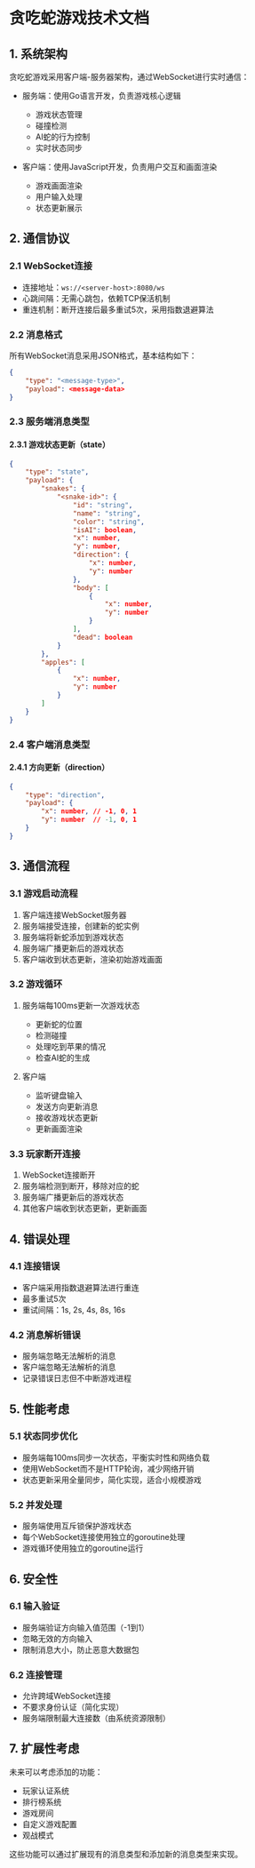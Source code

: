# 贪吃蛇游戏技术文档

## 1. 系统架构

贪吃蛇游戏采用客户端-服务器架构，通过WebSocket进行实时通信：

- 服务端：使用Go语言开发，负责游戏核心逻辑
  - 游戏状态管理
  - 碰撞检测
  - AI蛇的行为控制
  - 实时状态同步

- 客户端：使用JavaScript开发，负责用户交互和画面渲染
  - 游戏画面渲染
  - 用户输入处理
  - 状态更新展示

## 2. 通信协议

### 2.1 WebSocket连接

- 连接地址：`ws://<server-host>:8080/ws`
- 心跳间隔：无需心跳包，依赖TCP保活机制
- 重连机制：断开连接后最多重试5次，采用指数退避算法

### 2.2 消息格式

所有WebSocket消息采用JSON格式，基本结构如下：

```json
{
    "type": "<message-type>",
    "payload": <message-data>
}
```

### 2.3 服务端消息类型

#### 2.3.1 游戏状态更新（state）

```json
{
    "type": "state",
    "payload": {
        "snakes": {
            "<snake-id>": {
                "id": "string",
                "name": "string",
                "color": "string",
                "isAI": boolean,
                "x": number,
                "y": number,
                "direction": {
                    "x": number,
                    "y": number
                },
                "body": [
                    {
                        "x": number,
                        "y": number
                    }
                ],
                "dead": boolean
            }
        },
        "apples": [
            {
                "x": number,
                "y": number
            }
        ]
    }
}
```

### 2.4 客户端消息类型

#### 2.4.1 方向更新（direction）

```json
{
    "type": "direction",
    "payload": {
        "x": number, // -1, 0, 1
        "y": number  // -1, 0, 1
    }
}
```

## 3. 通信流程

### 3.1 游戏启动流程

1. 客户端连接WebSocket服务器
2. 服务端接受连接，创建新的蛇实例
3. 服务端将新蛇添加到游戏状态
4. 服务端广播更新后的游戏状态
5. 客户端收到状态更新，渲染初始游戏画面

### 3.2 游戏循环

1. 服务端每100ms更新一次游戏状态
   - 更新蛇的位置
   - 检测碰撞
   - 处理吃到苹果的情况
   - 检查AI蛇的生成

2. 客户端
   - 监听键盘输入
   - 发送方向更新消息
   - 接收游戏状态更新
   - 更新画面渲染

### 3.3 玩家断开连接

1. WebSocket连接断开
2. 服务端检测到断开，移除对应的蛇
3. 服务端广播更新后的游戏状态
4. 其他客户端收到状态更新，更新画面

## 4. 错误处理

### 4.1 连接错误

- 客户端采用指数退避算法进行重连
- 最多重试5次
- 重试间隔：1s, 2s, 4s, 8s, 16s

### 4.2 消息解析错误

- 服务端忽略无法解析的消息
- 客户端忽略无法解析的消息
- 记录错误日志但不中断游戏进程

## 5. 性能考虑

### 5.1 状态同步优化

- 服务端每100ms同步一次状态，平衡实时性和网络负载
- 使用WebSocket而不是HTTP轮询，减少网络开销
- 状态更新采用全量同步，简化实现，适合小规模游戏

### 5.2 并发处理

- 服务端使用互斥锁保护游戏状态
- 每个WebSocket连接使用独立的goroutine处理
- 游戏循环使用独立的goroutine运行

## 6. 安全性

### 6.1 输入验证

- 服务端验证方向输入值范围（-1到1）
- 忽略无效的方向输入
- 限制消息大小，防止恶意大数据包

### 6.2 连接管理

- 允许跨域WebSocket连接
- 不要求身份认证（简化实现）
- 服务端限制最大连接数（由系统资源限制）

## 7. 扩展性考虑

未来可以考虑添加的功能：

- 玩家认证系统
- 排行榜系统
- 游戏房间
- 自定义游戏配置
- 观战模式

这些功能可以通过扩展现有的消息类型和添加新的消息类型来实现。